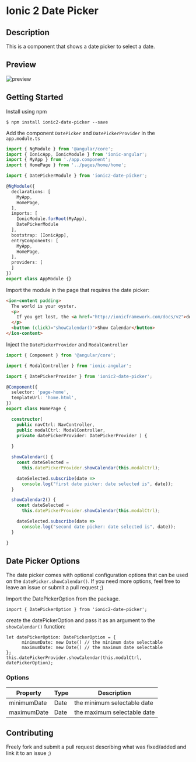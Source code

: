 # Ionic 2 Date Picker

## Description
This is a component that shows a date picker to select a date.

## Preview
![preview](https://github.com/shangyilim/ionic2-date-picker/blob/master/date-picker.PNG?raw=true)
## Getting Started
Install using npm

`$ npm install ionic2-date-picker --save`

Add the component `DatePicker` and `DatePickerProvider` in the `app.module.ts`
```typescript
import { NgModule } from '@angular/core';
import { IonicApp, IonicModule } from 'ionic-angular';
import { MyApp } from './app.component';
import { HomePage } from '../pages/home/home';

import { DatePickerModule } from 'ionic2-date-picker';

@NgModule({
  declarations: [
    MyApp,
    HomePage,
  ],
  imports: [
    IonicModule.forRoot(MyApp),
    DatePickerModule
  ],
  bootstrap: [IonicApp],
  entryComponents: [
    MyApp,
    HomePage,
  ],
  providers: [
  ]
})
export class AppModule {}
```

Import the module in the page that requires the date picker:
```html
<ion-content padding>
  The world is your oyster.
  <p>
    If you get lost, the <a href="http://ionicframework.com/docs/v2">docs</a> will be your guide.
  </p>
  <button (click)="showCalendar()">Show Calendar</button>
</ion-content>
```

Inject the `DatePickerProvider` and  `ModalController` 
```typescript
import { Component } from '@angular/core';

import { ModalController } from 'ionic-angular';

import { DatePickerProvider } from 'ionic2-date-picker';

@Component({
  selector: 'page-home',
  templateUrl: 'home.html',
})
export class HomePage {

  constructor(
    public navCtrl: NavController,
    public modalCtrl: ModalController,
    private datePickerProvider: DatePickerProvider ) {
    
  }

  showCalendar() {
    const dateSelected = 
      this.datePickerProvider.showCalendar(this.modalCtrl);

    dateSelected.subscribe(date => 
      console.log("first date picker: date selected is", date));
  }

  showCalendar2() {
    const dateSelected = 
      this.datePickerProvider.showCalendar(this.modalCtrl);

    dateSelected.subscribe(date => 
      console.log("second date picker: date selected is", date));
  }

}

```

## Date Picker Options
The date picker comes with optional configuration options that can be used on the `datePicker.showCalendar()`.
If you need more options, feel free to leave an issue or submit a pull request ;)

Import the DatePickerOption from the package.
```
import { DatePickerOption } from 'ionic2-date-picker';
```

create the datePickerOption and pass it as an argument to the `showCalendar()` function:
```
let datePickerOption: DatePickerOption = {
      minimumDate: new Date() // the minimum date selectable
      maximumDate: new Date() // the maximum date selectable
}; 
this.datePickerProvider.showCalendar(this.modalCtrl, datePickerOption);

```
### Options
| Property      | Type | Description  |
| ------------- |------| -------------|
| minimumDate   | Date | the minimum selectable date |
| maximumDate   | Date | the maximum selectable date |

## Contributing
Freely fork and submit a pull request describing what was fixed/added and link it to an issue ;)

